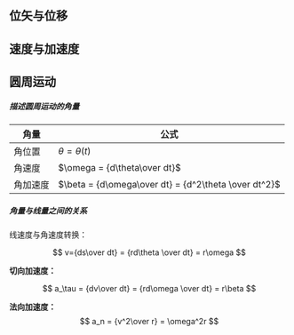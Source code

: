 ## 位矢与位移



## 速度与加速度



## 圆周运动

##### 描述圆周运动的角量

| 角量     | 公式                                                 |
| -------- | ---------------------------------------------------- |
| 角位置   | $\theta = \theta(t)$                                 |
| 角速度   | $\omega = {d\theta\over dt}$                         |
| 角加速度 | $\beta = {d\omega\over dt} = {d^2\theta \over dt^2}$ |



##### 角量与线量之间的关系

线速度与角速度转换：

$$
v={ds\over dt} = {rd\theta \over dt} = r\omega
$$

**切向加速度：**

$$
a_\tau = {dv\over dt} = {rd\omega \over dt} = r\beta
$$

**法向加速度：**
$$
a_n = {v^2\over r} = \omega^2r
$$